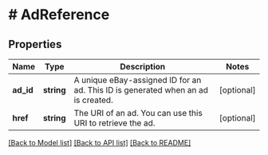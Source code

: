 # # AdReference

## Properties

Name | Type | Description | Notes
------------ | ------------- | ------------- | -------------
**ad_id** | **string** | A unique eBay-assigned ID for an ad. This ID is generated when an ad is created. | [optional]
**href** | **string** | The URI of an ad. You can use this URI to retrieve the ad. | [optional]

[[Back to Model list]](../../README.md#models) [[Back to API list]](../../README.md#endpoints) [[Back to README]](../../README.md)
